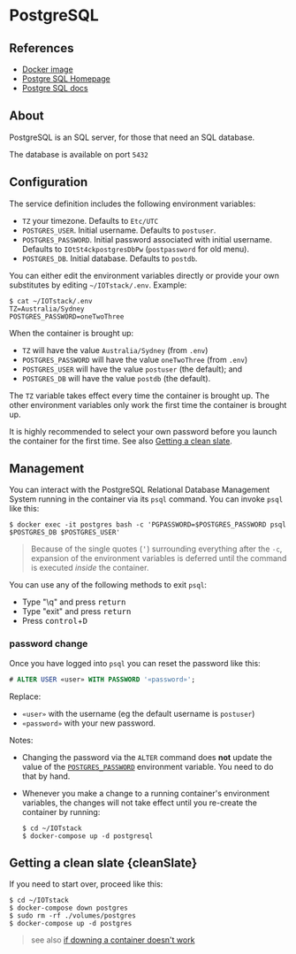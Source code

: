 # PostgreSQL

## References

- [Docker image](https://hub.docker.com/_/postgres)
- [Postgre SQL Homepage](https://www.postgresql.org/)
- [Postgre SQL docs](https://www.postgresql.org/docs/current/index.html)

## About

PostgreSQL is an SQL server, for those that need an SQL database.

The database is available on port `5432`

## Configuration

The service definition includes the following environment variables:

* `TZ` your timezone. Defaults to `Etc/UTC`
* `POSTGRES_USER`. Initial username. Defaults to `postuser`.
* <a name="postgrespw"></a>`POSTGRES_PASSWORD`. Initial password associated with initial username. Defaults to `IOtSt4ckpostgresDbPw` (`postpassword` for old menu).
* `POSTGRES_DB`. Initial database. Defaults to `postdb`.

You can either edit the environment variables directly or provide your own substitutes by editing `~/IOTstack/.env`. Example:

``` console
$ cat ~/IOTstack/.env
TZ=Australia/Sydney
POSTGRES_PASSWORD=oneTwoThree
```

When the container is brought up:

* `TZ` will have the value `Australia/Sydney` (from `.env`)
* `POSTGRES_PASSWORD` will have the value `oneTwoThree` (from `.env`)
* `POSTGRES_USER` will have the value `postuser` (the default); and
* `POSTGRES_DB` will have the value `postdb` (the default).

The `TZ` variable takes effect every time the container is brought up. The other environment variables only work the first time the container is brought up.

It is highly recommended to select your own password before you launch the container for the first time. See also [Getting a clean slate](#cleanSlate).

## Management

You can interact with the PostgreSQL Relational Database Management System running in the container via its `psql` command. You can invoke `psql` like this:

``` console
$ docker exec -it postgres bash -c 'PGPASSWORD=$POSTGRES_PASSWORD psql $POSTGRES_DB $POSTGRES_USER'
```

> Because of the single quotes (<kbd>'</kbd>) surrounding everything after the `-c`, expansion of the environment variables is deferred until the command is executed *inside* the container.

You can use any of the following methods to exit `psql`:

* Type "\q" and press <kbd>return</kbd>
* Type "exit" and press <kbd>return</kbd>
* Press <kbd>control</kbd>+<kbd>D</kbd>

### password change

Once you have logged into `psql` you can reset the password like this:

``` sql
# ALTER USER «user» WITH PASSWORD '«password»';
```

Replace:

* `«user»` with the username (eg the default username is `postuser`)
* `«password»` with your new password.

Notes:

* Changing the password via the `ALTER` command does **not** update the value of the [`POSTGRES_PASSWORD`](#postgrespw) environment variable. You need to do that by hand.
* Whenever you make a change to a running container's environment variables, the changes will not take effect until you re-create the container by running:

	``` console
	$ cd ~/IOTstack
	$ docker-compose up -d postgresql
	```

## Getting a clean slate {cleanSlate}

If you need to start over, proceed like this:

``` console
$ cd ~/IOTstack
$ docker-compose down postgres
$ sudo rm -rf ./volumes/postgres
$ docker-compose up -d postgres
```

> see also [if downing a container doesn't work](../Basic_setup/index.md/#downContainer)
